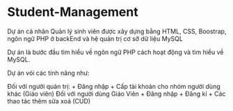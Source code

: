 # Student-Management

Dự án cá nhân Quản lý sinh viên được xây dựng bằng HTML, CSS, Boostrap, ngôn ngữ PHP ở backEnd và hệ quản trị cơ sỡ dữ liệu MySQL

Dự án là bước đầu tìm hiểu về ngôn ngữ PHP cách hoạt động và tìm hiểu về MySQL.

Dự án vói các tính năng như:

  Đối với người quản trị:
    + Đăng nhập
    + Cấp tài khoản cho nhóm người dùng khác (Giáo viên)
  Đối với người dùng Giáo Viên
    + Đăng nhập 
    + Đăng kí
    + Các thao tác thêm sữa xoá (CUD)
